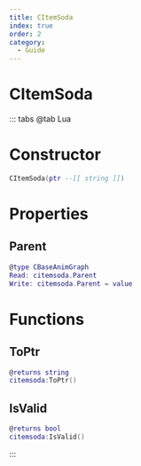 ```yaml
---
title: CItemSoda
index: true
order: 2
category:
  - Guide
---
```


# CItemSoda

::: tabs
@tab Lua
# Constructor
```lua
CItemSoda(ptr --[[ string ]])
```
# Properties
## Parent 
```lua
@type CBaseAnimGraph
Read: citemsoda.Parent
Write: citemsoda.Parent = value
```
# Functions
## ToPtr
```lua
@returns string
citemsoda:ToPtr()
```
## IsValid
```lua
@returns bool
citemsoda:IsValid()
```

:::